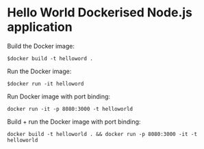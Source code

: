 # Hello World Dockerised Node.js application

Build the Docker image:
```
$docker build -t helloword .
```

Run the Docker image:
```
$docker run -it helloword
```

Run Docker image with port binding:
```
docker run -it -p 8080:3000 -t helloworld
```

Build + run the Docker image with port binding:
```
docker build -t helloworld . && docker run -p 8080:3000 -it -t helloworld
```